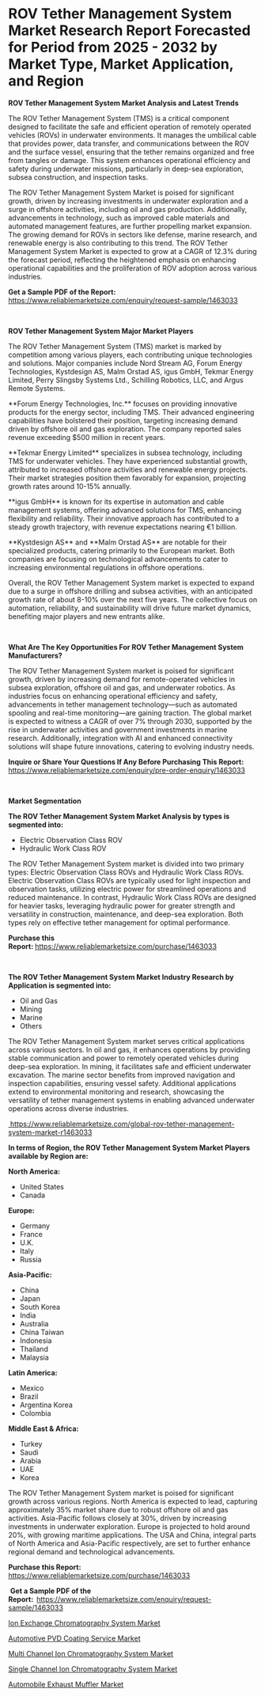 <p><h1>ROV Tether Management System Market Research Report Forecasted for Period from 2025 -  2032 by Market Type, Market Application, and Region</h1></p><p><strong>ROV Tether Management System Market Analysis and Latest Trends</strong></p>
<p><p>The ROV Tether Management System (TMS) is a critical component designed to facilitate the safe and efficient operation of remotely operated vehicles (ROVs) in underwater environments. It manages the umbilical cable that provides power, data transfer, and communications between the ROV and the surface vessel, ensuring that the tether remains organized and free from tangles or damage. This system enhances operational efficiency and safety during underwater missions, particularly in deep-sea exploration, subsea construction, and inspection tasks.</p><p>The ROV Tether Management System Market is poised for significant growth, driven by increasing investments in underwater exploration and a surge in offshore activities, including oil and gas production. Additionally, advancements in technology, such as improved cable materials and automated management features, are further propelling market expansion. The growing demand for ROVs in sectors like defense, marine research, and renewable energy is also contributing to this trend. The ROV Tether Management System Market is expected to grow at a CAGR of 12.3% during the forecast period, reflecting the heightened emphasis on enhancing operational capabilities and the proliferation of ROV adoption across various industries.</p></p>
<p><strong>Get a Sample PDF of the Report:&nbsp;</strong> <a href="https://www.reliablemarketsize.com/enquiry/request-sample/1463033?utm_campaign=2115&utm_medium=2&utm_source=Github&utm_content=ia&utm_term=12042025&utm_id=rov-tether-management-system">https://www.reliablemarketsize.com/enquiry/request-sample/1463033</a></p>
<p>&nbsp;</p>
<p><strong>ROV Tether Management System Major Market Players</strong></p>
<p><p>The ROV Tether Management System (TMS) market is marked by competition among various players, each contributing unique technologies and solutions. Major companies include Nord Stream AG, Forum Energy Technologies, Kystdesign AS, Malm Orstad AS, igus GmbH, Tekmar Energy Limited, Perry Slingsby Systems Ltd., Schilling Robotics, LLC, and Argus Remote Systems.</p><p>**Forum Energy Technologies, Inc.** focuses on providing innovative products for the energy sector, including TMS. Their advanced engineering capabilities have bolstered their position, targeting increasing demand driven by offshore oil and gas exploration. The company reported sales revenue exceeding $500 million in recent years.</p><p>**Tekmar Energy Limited** specializes in subsea technology, including TMS for underwater vehicles. They have experienced substantial growth, attributed to increased offshore activities and renewable energy projects. Their market strategies position them favorably for expansion, projecting growth rates around 10-15% annually.</p><p>**igus GmbH** is known for its expertise in automation and cable management systems, offering advanced solutions for TMS, enhancing flexibility and reliability. Their innovative approach has contributed to a steady growth trajectory, with revenue expectations nearing €1 billion.</p><p>**Kystdesign AS** and **Malm Orstad AS** are notable for their specialized products, catering primarily to the European market. Both companies are focusing on technological advancements to cater to increasing environmental regulations in offshore operations.</p><p>Overall, the ROV Tether Management System market is expected to expand due to a surge in offshore drilling and subsea activities, with an anticipated growth rate of about 8-10% over the next five years. The collective focus on automation, reliability, and sustainability will drive future market dynamics, benefiting major players and new entrants alike.</p></p>
<p>&nbsp;</p>
<p><strong>What Are The Key Opportunities For ROV Tether Management System Manufacturers?</strong></p>
<p><p>The ROV Tether Management System market is poised for significant growth, driven by increasing demand for remote-operated vehicles in subsea exploration, offshore oil and gas, and underwater robotics. As industries focus on enhancing operational efficiency and safety, advancements in tether management technology—such as automated spooling and real-time monitoring—are gaining traction. The global market is expected to witness a CAGR of over 7% through 2030, supported by the rise in underwater activities and government investments in marine research. Additionally, integration with AI and enhanced connectivity solutions will shape future innovations, catering to evolving industry needs.</p></p>
<p><strong>Inquire or Share Your Questions If Any Before Purchasing This Report:</strong> <a href="https://www.reliablemarketsize.com/enquiry/pre-order-enquiry/1463033?utm_campaign=2115&utm_medium=2&utm_source=Github&utm_content=ia&utm_term=12042025&utm_id=rov-tether-management-system">https://www.reliablemarketsize.com/enquiry/pre-order-enquiry/1463033</a></p>
<p>&nbsp;</p>
<p><strong>Market Segmentation</strong></p>
<p><strong>The ROV Tether Management System Market Analysis by types is segmented into:</strong></p>
<p><ul><li>Electric Observation Class ROV</li><li>Hydraulic Work Class ROV</li></ul></p>
<p><p>The ROV Tether Management System market is divided into two primary types: Electric Observation Class ROVs and Hydraulic Work Class ROVs. Electric Observation Class ROVs are typically used for light inspection and observation tasks, utilizing electric power for streamlined operations and reduced maintenance. In contrast, Hydraulic Work Class ROVs are designed for heavier tasks, leveraging hydraulic power for greater strength and versatility in construction, maintenance, and deep-sea exploration. Both types rely on effective tether management for optimal performance.</p></p>
<p><strong>Purchase this Report:&nbsp;</strong><a href="https://www.reliablemarketsize.com/purchase/1463033?utm_campaign=2115&utm_medium=2&utm_source=Github&utm_content=ia&utm_term=12042025&utm_id=rov-tether-management-system">https://www.reliablemarketsize.com/purchase/1463033</a></p>
<p>&nbsp;</p>
<p><strong>The ROV Tether Management System Market Industry Research by Application is segmented into:</strong></p>
<p><ul><li>Oil and Gas</li><li>Mining</li><li>Marine</li><li>Others</li></ul></p>
<p><p>The ROV Tether Management System market serves critical applications across various sectors. In oil and gas, it enhances operations by providing stable communication and power to remotely operated vehicles during deep-sea exploration. In mining, it facilitates safe and efficient underwater excavation. The marine sector benefits from improved navigation and inspection capabilities, ensuring vessel safety. Additional applications extend to environmental monitoring and research, showcasing the versatility of tether management systems in enabling advanced underwater operations across diverse industries.</p></p>
<p><a href="https://www.reliablemarketsize.com/global-rov-tether-management-system-market-r1463033?utm_campaign=2115&utm_medium=2&utm_source=Github&utm_content=ia&utm_term=12042025&utm_id=rov-tether-management-system">&nbsp;https://www.reliablemarketsize.com/global-rov-tether-management-system-market-r1463033</a></p>
<p><strong>In terms of Region, the ROV Tether Management System Market Players available by Region are:</strong></p>
<p>
    <p> <strong> North America: </strong>
        <ul>
            <li>United States</li>
            <li>Canada</li>
        </ul>
        </p> 
    <p> <strong> Europe: </strong>
        <ul>
            <li>Germany</li>
            <li>France</li>
            <li>U.K.</li>
            <li>Italy</li>
            <li>Russia</li>
        </ul>
        </p> 
    <p> <strong> Asia-Pacific: </strong>
        <ul>
            <li>China</li>
            <li>Japan</li>
            <li>South Korea</li>
            <li>India</li>
            <li>Australia</li>
            <li>China Taiwan</li>
            <li>Indonesia</li>
            <li>Thailand</li>
            <li>Malaysia</li>
        </ul>
        </p> 
    <p> <strong> Latin America: </strong>
        <ul>
            <li>Mexico</li>
            <li>Brazil</li>
            <li>Argentina Korea</li>
            <li>Colombia</li>
        </ul>
        </p> 
    <p> <strong> Middle East & Africa: </strong>
        <ul>
            <li>Turkey</li>
            <li>Saudi</li>
            <li>Arabia</li>
            <li>UAE</li>
            <li>Korea</li>
        </ul>
    </p>
    </p>
<p><p>The ROV Tether Management System market is poised for significant growth across various regions. North America is expected to lead, capturing approximately 35% market share due to robust offshore oil and gas activities. Asia-Pacific follows closely at 30%, driven by increasing investments in underwater exploration. Europe is projected to hold around 20%, with growing maritime applications. The USA and China, integral parts of North America and Asia-Pacific respectively, are set to further enhance regional demand and technological advancements.</p></p>
<p><strong>Purchase this Report: </strong><a href="https://www.reliablemarketsize.com/purchase/1463033?utm_campaign=2115&utm_medium=2&utm_source=Github&utm_content=ia&utm_term=12042025&utm_id=rov-tether-management-system">https://www.reliablemarketsize.com/purchase/1463033</a></p>
<p>&nbsp;<strong>Get a Sample PDF of the Report:&nbsp;&nbsp;</strong><a href="https://www.reliablemarketsize.com/enquiry/request-sample/1463033?utm_campaign=2115&utm_medium=2&utm_source=Github&utm_content=ia&utm_term=12042025&utm_id=rov-tether-management-system">https://www.reliablemarketsize.com/enquiry/request-sample/1463033</a></p>
<p><strong></strong></p>
<p><p><a href="https://github.com/voetzeszuh/Market-Research-Report-List-1/blob/main/ion-exchange-chromatography-system-market.md?utm_campaign=2115&utm_medium=2&utm_source=Github&utm_content=ia&utm_term=12042025&utm_id=rov-tether-management-system">Ion Exchange Chromatography System Market</a></p><p><a href="https://github.com/alasmyayock/Market-Research-Report-List-1/blob/main/automotive-pvd-coating-service-market.md?utm_campaign=2115&utm_medium=2&utm_source=Github&utm_content=ia&utm_term=12042025&utm_id=rov-tether-management-system">Automotive PVD Coating Service Market</a></p><p><a href="https://github.com/gunbybeahmg1/Market-Research-Report-List-1/blob/main/multi-channel-ion-chromatography-system-market.md?utm_campaign=2115&utm_medium=2&utm_source=Github&utm_content=ia&utm_term=12042025&utm_id=rov-tether-management-system">Multi Channel Ion Chromatography System Market</a></p><p><a href="https://github.com/celpabembes/Market-Research-Report-List-1/blob/main/single-channel-ion-chromatography-system-market.md?utm_campaign=2115&utm_medium=2&utm_source=Github&utm_content=ia&utm_term=12042025&utm_id=rov-tether-management-system">Single Channel Ion Chromatography System Market</a></p><p><a href="https://github.com/mateyappiazo/Market-Research-Report-List-1/blob/main/automobile-exhaust-muffler-market.md?utm_campaign=2115&utm_medium=2&utm_source=Github&utm_content=ia&utm_term=12042025&utm_id=rov-tether-management-system">Automobile Exhaust Muffler Market</a></p></p>